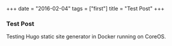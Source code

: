 +++
date = "2016-02-04"
tags = ["first"]
title = "Test Post"
+++

### Test Post

Testing Hugo static site generator in Docker running on CoreOS.


